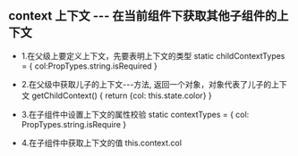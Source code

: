 ## context  上下文   --- 在当前组件下获取其他子组件的上下文
- 1.在父级上要定义上下文，先要表明上下文的类型
  static childContextTypes = {
    col:PropTypes.string.isRequired
  }

- 2.在父级中获取儿子的上下文---方法, 返回一个对象，对象代表了儿子的上下文
  getChildContext() {
    return {col: this.state.color}
  }

- 3.在子组件中设置上下文的属性校验
  static contextTypes = {
    col: PropTypes.string.isRequire
  }

- 4.在子组件中获取上下文的值
  this.context.col
